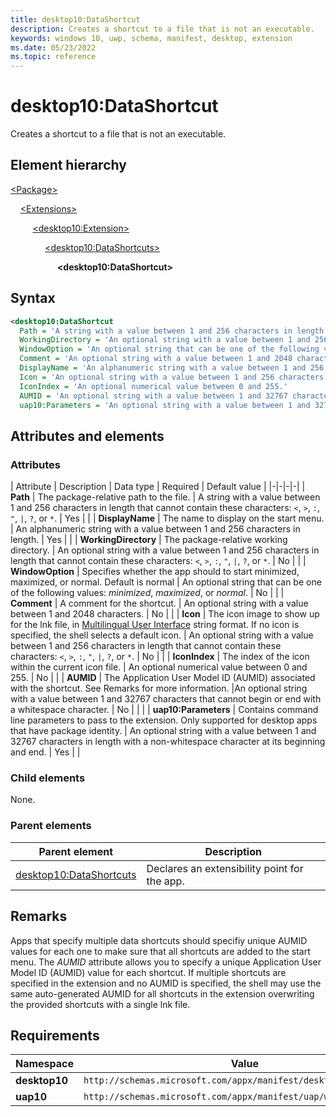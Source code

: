 ```yaml
---
title: desktop10:DataShortcut
description: Creates a shortcut to a file that is not an executable.
keywords: windows 10, uwp, schema, manifest, desktop, extension
ms.date: 05/23/2022
ms.topic: reference
---
```


# desktop10:DataShortcut

Creates a shortcut to a file that is not an executable.

## Element hierarchy

[\<Package\>](element-package.md)

&nbsp;&nbsp;&nbsp;&nbsp;[\<Extensions\>](element-1-extensions.md)

&nbsp;&nbsp;&nbsp;&nbsp; &nbsp;&nbsp;&nbsp;&nbsp;[\<desktop10:Extension\>](element-desktop10-extension.md)

&nbsp;&nbsp;&nbsp;&nbsp; &nbsp;&nbsp;&nbsp;&nbsp; &nbsp;&nbsp;&nbsp;&nbsp;[\<desktop10:DataShortcuts\>](element-desktop10-datashortcuts.md)

&nbsp;&nbsp;&nbsp;&nbsp; &nbsp;&nbsp;&nbsp;&nbsp; &nbsp;&nbsp;&nbsp;&nbsp; &nbsp;&nbsp;&nbsp;&nbsp;**\<desktop10:DataShortcut\>**

## Syntax

```xml
<desktop10:DataShortcut
  Path = 'A string with a value between 1 and 256 characters in length that cannot contain these characters: <, >, :, ", |, ?, or *.'
  WorkingDirectory = 'An optional string with a value between 1 and 256 characters in length that cannot contain these characters: <, >, :, ", |, ?, or *.'
  WindowOption = 'An optional string that can be one of the following values: "minimized", "maximized", or "normal".'
  Comment = 'An optional string with a value between 1 and 2048 characters.'
  DisplayName = 'An alphanumeric string with a value between 1 and 256 characters in length.'
  Icon = 'An optional string with a value between 1 and 256 characters in length that  cannot contain these characters: <, >, :, ", |, ?, or *.'
  IconIndex = 'An optional numerical value between 0 and 255.'
  AUMID = 'An optional string with a value between 1 and 32767 characters that cannot begin or end with a whitespace character.'
  uap10:Parameters = 'An optional string with a value between 1 and 32767 characters in length with a non-whitespace character at its beginning and end.' />
```

## Attributes and elements

### Attributes

| Attribute | Description | Data type | Required | Default value |
|-|-|-|-|
| **Path** | The package-relative path to the file. | A string with a value between 1 and 256 characters in length that cannot contain these characters: `<`, `>`, `:`, `"`, `|`, `?`, or `*`. | Yes |  |
| **DisplayName** | The name to display on the start menu. | An alphanumeric string with a value between 1 and 256 characters in length. | Yes |  |
| **WorkingDirectory** | The package-relative working directory. | An optional string with a value between 1 and 256 characters in length that cannot contain these characters: `<`, `>`, `:`, `"`, `|`, `?`, or `*`. | No |  |
| **WindowOption** | Specifies whether the app should to start minimized, maximized, or normal.  Default is normal | An optional string that can be one of the following values: *minimized*, *maximized*, or *normal*. | No |  |
| **Comment** | A comment for the shortcut. | An optional string with a value between 1 and 2048 characters. | No |  |
| **Icon** | The icon image to show up for the lnk file, in [Multilingual User Interface](/windows/win32/intl/multilingual-user-interface) string format. If no icon is specified, the shell selects a default icon. | An optional string with a value between 1 and 256 characters in length that  cannot contain these characters: `<`, `>`, `:`, `"`, `|`, `?`, or `*`. | No |  |
| **IconIndex** | The index of the icon within the current icon file. | An optional numerical value between 0 and 255. | No |  |
| **AUMID** | The Application User Model ID (AUMID) associated with the shortcut. See Remarks for more information. |An optional string with a value between 1 and 32767 characters that cannot begin or end with a whitespace character. | No |  |  |
| **uap10:Parameters** | Contains command line parameters to pass to the extension. Only supported for desktop apps that have package identity. | An optional string with a value between 1 and 32767 characters in length with a non-whitespace character at its beginning and end. | Yes |  |

### Child elements

None.

### Parent elements

| Parent element | Description |
|-|-|
| [desktop10:DataShortcuts](element-desktop10-datashortcuts.md) | Declares an extensibility point for the app. |

## Remarks

Apps that specify multiple data shortcuts should specifiy unique AUMID values for each one to make sure that all shortcuts are added to the start menu. The *AUMID* attribute allows you to specify a unique Application User Model ID (AUMID) value for each shortcut. If multiple shortcuts are specified in the extension and no AUMID is specified, the shell may use the same auto-generated AUMID for all shortcuts in the extension overwriting the provided shortcuts with a single lnk file.

## Requirements

| Namespace | Value |
|-|-|
| **desktop10** | `http://schemas.microsoft.com/appx/manifest/desktop/windows10/10` |
| **uap10** | `http://schemas.microsoft.com/appx/manifest/uap/windows10/10` |
